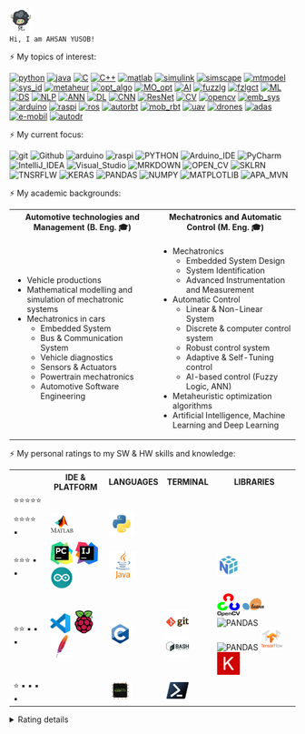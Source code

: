 <img height="40" alt="ASSMBL" src="./img/Lambo_full.png" /> <code> Hi, I am AHSAN YUSOB! </code>


:zap:  My topics of interest:
  <!-- copy this [<img height="20" alt="sys_id" src=https://img.shields.io/badge/-system--identification-blue />](https://github.com/topics/system-identification) -->

[<img height="20" alt="python" src=https://img.shields.io/badge/-python-green />](https://github.com/topics/python)
[<img height="20" alt="java" src=https://img.shields.io/badge/-java-green />](https://github.com/topics/java)
[<img height="20" alt="C" src=https://img.shields.io/badge/-c-green />](https://github.com/topics/c)
[<img height="20" alt="C++" src=https://img.shields.io/badge/-cpp-green />](https://github.com/topics/cpp)
[<img height="20" alt="matlab" src=https://img.shields.io/badge/-matlab-green />](https://github.com/topics/matlab)
[<img height="20" alt="simulink" src=https://img.shields.io/badge/-simulink-green />](https://github.com/topics/simulink)
[<img height="20" alt="simscape" src=https://img.shields.io/badge/-simscape-green />](https://github.com/topics/simscape)
[<img height="20" alt="mtmodel" src=https://img.shields.io/badge/-mathematical--modelling-blue />](https://github.com/topics/mathematical-modelling)
[<img height="20" alt="sys_id" src=https://img.shields.io/badge/-system--identification-blue />](https://github.com/topics/system-identification)
[<img height="20" alt="metaheur" src=https://img.shields.io/badge/-metaheuristics-blue />](https://github.com/topics/metaheuristics)
[<img height="20" alt="opt_algo" src=https://img.shields.io/badge/-optimization--algorithm-blue />](https://github.com/topics/optimization-algorithm)
[<img height="20" alt="MO_opt" src=https://img.shields.io/badge/-multiobjective--optimization-blue />](https://github.com/topics/multiobjective-optimization)
[<img height="20" alt="AI" src=https://img.shields.io/badge/-artificial--intelligence-blue />](https://github.com/topics/artificial-intelligence)
[<img height="20" alt="fuzzlg" src=https://img.shields.io/badge/-fuzzy--logic-blue />](https://github.com/topics/fuzzy-logic)
[<img height="20" alt="fzlgct" src=https://img.shields.io/badge/-fuzzy--logic--control-blue />](https://github.com/topics/fuzzy-logic-control)
[<img height="20" alt="ML" src=https://img.shields.io/badge/-machine--learning-blue />](https://github.com/topics/machine-learning)
[<img height="20" alt="DS" src=https://img.shields.io/badge/-data--science-blue />](https://github.com/topics/data-science)
[<img height="20" alt="NLP" src=https://img.shields.io/badge/-natural--language--processing-blue />](https://github.com/topics/natural-language-processing)
[<img height="20" alt="ANN" src=https://img.shields.io/badge/-artificial--neural--network-blue />](https://github.com/topics/artificial-neural-network)
[<img height="20" alt="DL" src=https://img.shields.io/badge/-deep--learning-blue />](https://github.com/topics/deep-learning)
[<img height="20" alt="CNN" src=https://img.shields.io/badge/-convolutional--neural--network-blue />](https://github.com/topics/convolutional-neural-network)
[<img height="20" alt="ResNet" src=https://img.shields.io/badge/-resnet-blue />](https://github.com/topics/resnet)
[<img height="20" alt="CV" src=https://img.shields.io/badge/-computer--vision-blue />](https://github.com/topics/computer-vision)
[<img height="20" alt="opencv" src=https://img.shields.io/badge/-opencv-blue />](https://github.com/topics/opencv)
[<img height="20" alt="emb_sys" src=https://img.shields.io/badge/-embedded--system-purple />](https://github.com/topics/embedded-system)
[<img height="20" alt="arduino" src=https://img.shields.io/badge/-arduino-purple />](https://github.com/topics/arduino)
[<img height="20" alt="raspi" src=https://img.shields.io/badge/-raspberry--pi-purple />](https://github.com/topics/raspberry-pi)
[<img height="20" alt="ros" src=https://img.shields.io/badge/-ros-purple />](https://github.com/topics/ros)
[<img height="20" alt="autorbt" src=https://img.shields.io/badge/-autonomous--robot-purple />](https://github.com/topics/autonomous-robot)
[<img height="20" alt="mob_rbt" src=https://img.shields.io/badge/-mobile--robot-purple />](https://github.com/topics/mobile-robot)
[<img height="20" alt="uav" src=https://img.shields.io/badge/-uav-purple />](https://github.com/topics/uav)
[<img height="20" alt="drones" src=https://img.shields.io/badge/-drones-purple />](https://github.com/topics/drones)
[<img height="20" alt="adas" src=https://img.shields.io/badge/-adas-purple />](https://github.com/topics/adas)
[<img height="20" alt="e-mobil" src=https://img.shields.io/badge/-electromobility-purple />](https://github.com/topics/electromobility)
[<img height="20" alt="autodr" src=https://img.shields.io/badge/-autonomous--driving-purple />](https://github.com/topics/autonomous-driving)


:zap:  My current focus:

<img height="25" alt="git" src="https://img.shields.io/badge/-Git-000000?style=flat-square&logo=git&logoColor=white"/> <img height="25" alt="Github" src="https://img.shields.io/badge/GitHub-100000?style=for-the-badge&logo=github&logoColor=white" />
<img height="25" alt="arduino" src="https://img.shields.io/badge/Arduino-00979D?style=for-the-badge&logo=Arduino&logoColor=white" />
<img height="25" alt="raspi" src="https://img.shields.io/badge/Raspberry%20Pi-A22846?style=for-the-badge&logo=Raspberry%20Pi&logoColor=whit" />
<img height="25" alt="PYTHON" src="https://img.shields.io/badge/Python-FFD43B?style=for-the-badge&logo=python&logoColor=blue" />
<img height="25" alt="Arduino_IDE" src="https://img.shields.io/badge/Arduino_IDE-00979D?style=for-the-badge&logo=arduino&logoColor=white" />
<img height="25" alt="PyCharm" src="https://img.shields.io/badge/PyCharm-000000.svg?&style=for-the-badge&logo=PyCharm&logoColor=white" />
<img height="25" alt="IntelliJ_IDEA" src="https://img.shields.io/badge/IntelliJ_IDEA-000000.svg?style=for-the-badge&logo=intellij-idea&logoColor=white" />
<img height="25" alt="Visual_Studio" src="https://img.shields.io/badge/Visual_Studio-5C2D91?style=for-the-badge&logo=visual%20studio&logoColor=white" />
<img height="25" alt="MRKDOWN" src="https://img.shields.io/badge/Markdown-000000?style=for-the-badge&logo=markdown&logoColor=white" />
<img height="25" alt="OPEN_CV" src="https://img.shields.io/badge/OpenCV-27338e?style=for-the-badge&logo=OpenCV&logoColor=white" />
<img height="25" alt="SKLRN" src="https://img.shields.io/badge/scikit_learn-9B4600?style=for-the-badge&logo=scikitlearn&logoColor=white" />
<img height="25" alt="TNSRFLW" src="https://img.shields.io/badge/tensorflow-9B4600?style=for-the-badge&logo=tensorflow&logoColor=white" />
<img height="25" alt="KERAS" src="https://img.shields.io/badge/keras-9B4600?style=for-the-badge&logo=keras&logoColor=white" />
<img height="25" alt="PANDAS" src="https://img.shields.io/badge/pandas-150458?style=for-the-badge&logo=pandas&logoColor=white" />
<img height="25" alt="NUMPY" src="https://img.shields.io/badge/Numpy-777BB4?style=for-the-badge&logo=numpy&logoColor=white" />
<img height="25" alt="MATPLOTLIB" src="https://img.shields.io/badge/matplotlib-1f77b4?style=for-the-badge&logo=matplotlib&logoColor=white" />
<img height="25" alt="APA_MVN" src="https://img.shields.io/badge/apache_maven-C71A36?style=for-the-badge&logo=apachemaven&logoColor=white" />

:zap: My academic backgrounds:

<table>  
<th> Automotive technologies and Management (B. Eng. 🎓) </th> <th> Mechatronics and Automatic Control (M. Eng. 🎓) </th>
<tr><td><ul><li> Vehicle productions </li>
            <li> Mathematical modelling and simulation of mechatronic systems </li>   
            <li> Mechatronics in cars
                <ul><li> Embedded System </li>
                    <li> Bus & Communication System </li>
                    <li> Vehicle diagnostics </li>
                    <li> Sensors & Actuators </li>
                    <li> Powertrain mechatronics </li>
                    <li> Automotive Software Engineering </li>
                </ul>
            </li>
        </ul>
    </td>
    <td><ul><li> Mechatronics
                <ul><li> Embedded System Design </li>
                    <li> System Identification </li>
                    <li> Advanced Instrumentation and Measurement </li>
                </ul>
            </li>
            <li> Automatic Control
                <ul><li> Linear & Non-Linear System </li>
                    <li> Discrete & computer control system </li>
                    <li> Robust control system </li>
                    <li> Adaptive & Self-Tuning control </li>
                    <li> AI-based control (Fuzzy Logic, ANN) </li>
                </ul>
            </li>
            <li> Metaheuristic optimization algorithms </li>
            <li> Artificial Intelligence, Machine Learning and Deep Learning </li>
        </ul>
    </td>   
</tr>
</table>


:zap: My personal ratings to my SW & HW skills and knowledge:

<table>
  <th></th><th>IDE & PLATFORM</th><th>LANGUAGES</th><th>TERMINAL</th><th>LIBRARIES</th>
  <tr>
    <td>⭐⭐⭐⭐⭐ </td>
    <td></td>
    <td></td>
    <td></td>
    <td></td>
  </tr>
  <tr>
    <td>⭐⭐⭐⭐ ▪ </td>  
    <td><img height="40" alt="MATLAB" src="https://raw.githubusercontent.com/github/explore/80688e429a7d4ef2fca1e82350fe8e3517d3494d/topics/matlab/matlab.png" />
    </td>
    <td><img height="45" alt="PYTHON" src="https://raw.githubusercontent.com/github/explore/80688e429a7d4ef2fca1e82350fe8e3517d3494d/topics/python/python.png" />
    </td>
    <td></td>
    <td></td>
  </tr>
  <tr>
    <td>⭐⭐⭐ ▪ ▪ </td>  
    <td>
      <img height="40" alt="PYCHRM" src="https://raw.githubusercontent.com/github/explore/d8574c7bce27faa27fb879bca56dfe351ee66efd/topics/pycharm/pycharm.png" /> 
      <img height="40" alt="INTELJ" src="https://raw.githubusercontent.com/github/explore/caa262eeb858e81282d6f651d6eef1f8730b54ba/topics/intellij-idea/intellij-idea.png" />
      <img height="40" alt="ARDUIN" src="https://raw.githubusercontent.com/github/explore/80688e429a7d4ef2fca1e82350fe8e3517d3494d/topics/arduino/arduino.png" />
    </td>
    <td><img height="50" alt="JAVA" src="https://raw.githubusercontent.com/github/explore/5b3600551e122a3277c2c5368af2ad5725ffa9a1/topics/java/java.png" /></td>
    <td></td>
    <td><img height="40" alt="NUMPY" src="https://raw.githubusercontent.com/github/explore/d530d6a3a171a53f7b8eb4e9e005136e7ebd898f/topics/numpy/numpy.png" /></td>
  </tr>
  </tr>
  <tr>
    <td>⭐⭐ ▪ ▪ ▪ </td>  
    <td>
      <img height="35" alt="VISSTD" src="https://raw.githubusercontent.com/github/explore/bbd48b997e8d0bef63f676eca4da5e1f76487b56/topics/visual-studio-code/visual-studio-code.png" />
      <img height="40" alt="RASPPI" src="https://raw.githubusercontent.com/github/explore/80688e429a7d4ef2fca1e82350fe8e3517d3494d/topics/raspberry-pi/raspberry-pi.png" />
    <img height="40" alt="AMAVEN" src="https://raw.githubusercontent.com/github/explore/80688e429a7d4ef2fca1e82350fe8e3517d3494d/topics/maven/maven.png" /></td>
    <td><img height="40" alt="C" src="https://raw.githubusercontent.com/github/explore/f3e22f0dca2be955676bc70d6214b95b13354ee8/topics/c/c.png" /></td>
    <td><img height="40" alt="GIT" src="https://raw.githubusercontent.com/github/explore/80688e429a7d4ef2fca1e82350fe8e3517d3494d/topics/git/git.png" />
    <img height="40" alt="BASH" src="https://raw.githubusercontent.com/github/explore/80688e429a7d4ef2fca1e82350fe8e3517d3494d/topics/bash/bash.png" /></td>
    <td><img height="40" alt="OPENCV" src="https://raw.githubusercontent.com/github/explore/80688e429a7d4ef2fca1e82350fe8e3517d3494d/topics/opencv/opencv.png" />
    <img height="40" alt="SKLRN" src="https://raw.githubusercontent.com/github/explore/80688e429a7d4ef2fca1e82350fe8e3517d3494d/topics/scikit-learn/scikit-learn.png" /> 
    <img height="40" alt="PANDAS" src="https://avatars.githubusercontent.com/u/21206976?s=200&v=4" />
    <img height="40" alt="PANDAS" src="https://camo.githubusercontent.com/109927a15915074d15313889468aa9aa688de3b9e38cc4359a01f665d351114e/68747470733a2f2f6d6174706c6f746c69622e6f72672f5f7374617469632f6c6f676f322e737667" />
    <img height="40" alt="TensorFlow" src="https://raw.githubusercontent.com/github/explore/80688e429a7d4ef2fca1e82350fe8e3517d3494d/topics/tensorflow/tensorflow.png" />
    <img height="40" alt="Keras" src="https://raw.githubusercontent.com/github/explore/cf9a84017e3cdd93aeb635d9b85379ba67d62031/topics/keras/keras.png" /></td>
  </tr>
  </tr>
  <tr>
    <td>⭐ ▪ ▪ ▪ ▪ </td>  
    <td>
    </td>
    <td><img height="40" alt="ASSMBL" src="https://raw.githubusercontent.com/github/explore/e495457f5ff28c343f9e422f8e3cf80fd3e80890/topics/assembly/assembly.png" />
    </td>
    <td><img height="40" alt="PWRSHL" src="https://raw.githubusercontent.com/github/explore/e495457f5ff28c343f9e422f8e3cf80fd3e80890/topics/powershell/powershell.png" /></td>
    <td></td>
  </tr>
</table>

<details>
    <summary>Rating details</summary>
    <table>
        <!--<tr><th>My rating</th>Meaning<th></th></tr>-->
        <tr><td>⭐⭐⭐⭐⭐ </td><td> I'm an expert! </td></tr>
        <tr><td>⭐⭐⭐⭐ ▪ </td><td> I am comfortable with the fundamentals of this topic and have made some contributions with it! </td></tr>
        <tr><td>⭐⭐⭐ ▪ ▪ </td><td> I understood the fundamentals of this topic theoretically and in practice. </td></tr>
        <tr><td>⭐⭐ ▪ ▪ ▪ </td><td> I understood most of the fundamentals of this topic theoretically and have only basic practical experience. </td></tr>
        <tr><td>⭐ ▪ ▪ ▪ ▪ </td><td> I have basic theoretical and practical knowledge about this topic. </td></tr>
    </table>
</details>

<!--
 <img height="25" alt="badge_name" src="" />
commented badges:
1. MOST USED LANGUAGE:
<img alt="most-used-language" src="https://github-readme-stats.vercel.app/api/top-langs/?username=ahsanyusob" />
2. STREAK STATS:
<img alt="streak-stats" src="https://github-readme-streak-stats.herokuapp.com/?user=ahsanyusob" />
3. PROFILE TROPHY:
<img alt="profile-trophy" src="https://github-profile-trophy.vercel.app/?username=ahsanyusob" />
4. HIT COUNTER:
<img height="25" alt="hit-counter" src="https://hits.seeyoufarm.com/api/count/incr/badge.svg?url=https%3A%2F%2Fgithub.com%2F{ahsanyusob}1212%2Fhit-counter" />
-->

